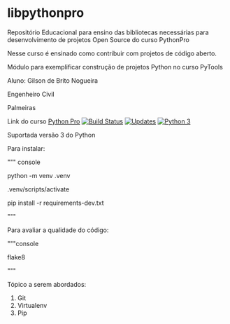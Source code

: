 # libpythonpro

Repositório Educacional para ensino das bibliotecas necessárias para desenvolvimento de projetos Open Source do curso PythonPro

Nesse curso é ensinado como contribuir com projetos de código aberto.

Módulo para exemplificar construção de projetos Python no curso PyTools

Aluno: Gilson de Brito Nogueira

Engenheiro Civil

Palmeiras 

Link do curso [Python Pro](https://www.python.pro.br/)
[![Build Status](https://travis-ci.org/engnogueira/libpythonpro.svg?branch=master)](https://travis-ci.org/engnogueira/libpythonpro)
[![Updates](https://pyup.io/repos/github/escritorioaqui/libpythonpro/shield.svg)](https://pyup.io/repos/github/escritorioaqui/libpythonpro/)
[![Python 3](https://pyup.io/repos/github/escritorioaqui/libpythonpro/python-3-shield.svg)](https://pyup.io/repos/github/escritorioaqui/libpythonpro/)

Suportada versão 3 do Python

Para instalar:

""" console

python -m venv .venv

.venv/scripts/activate

pip install -r requirements-dev.txt

"""


Para avaliar a qualidade do código:

"""console

flake8

"""

Tópico a serem abordados:
 1. Git
 2. Virtualenv
 3. Pip
